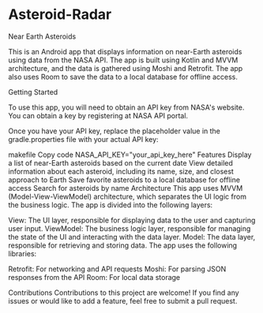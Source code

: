 # Asteroid-Radar

Near Earth Asteroids

This is an Android app that displays information on near-Earth asteroids using data from the NASA API. The app is built using Kotlin and MVVM architecture, and the data is gathered using Moshi and Retrofit. The app also uses Room to save the data to a local database for offline access.

Getting Started

To use this app, you will need to obtain an API key from NASA's website. You can obtain a key by registering at NASA API portal.

Once you have your API key, replace the placeholder value in the gradle.properties file with your actual API key:

makefile
Copy code
NASA_API_KEY="your_api_key_here"
Features
Display a list of near-Earth asteroids based on the current date
View detailed information about each asteroid, including its name, size, and closest approach to Earth
Save favorite asteroids to a local database for offline access
Search for asteroids by name
Architecture
This app uses MVVM (Model-View-ViewModel) architecture, which separates the UI logic from the business logic. The app is divided into the following layers:

View: The UI layer, responsible for displaying data to the user and capturing user input.
ViewModel: The business logic layer, responsible for managing the state of the UI and interacting with the data layer.
Model: The data layer, responsible for retrieving and storing data.
The app uses the following libraries:

Retrofit: For networking and API requests
Moshi: For parsing JSON responses from the API
Room: For local data storage

Contributions
Contributions to this project are welcome! If you find any issues or would like to add a feature, feel free to submit a pull request.

